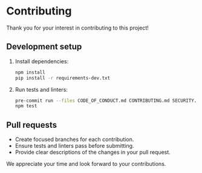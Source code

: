 # Contributing

Thank you for your interest in contributing to this project!

## Development setup

1. Install dependencies:
   ```sh
   npm install
   pip install -r requirements-dev.txt
   ```
2. Run tests and linters:
   ```sh
   pre-commit run --files CODE_OF_CONDUCT.md CONTRIBUTING.md SECURITY.md
   npm test
   ```

## Pull requests

- Create focused branches for each contribution.
- Ensure tests and linters pass before submitting.
- Provide clear descriptions of the changes in your pull request.

We appreciate your time and look forward to your contributions.
